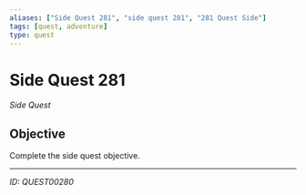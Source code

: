 ```yaml
---
aliases: ["Side Quest 281", "side quest 281", "281 Quest Side"]
tags: [quest, adventure]
type: quest
---
```


# Side Quest 281

*Side Quest*

## Objective
Complete the side quest objective.

---
*ID: QUEST00280*